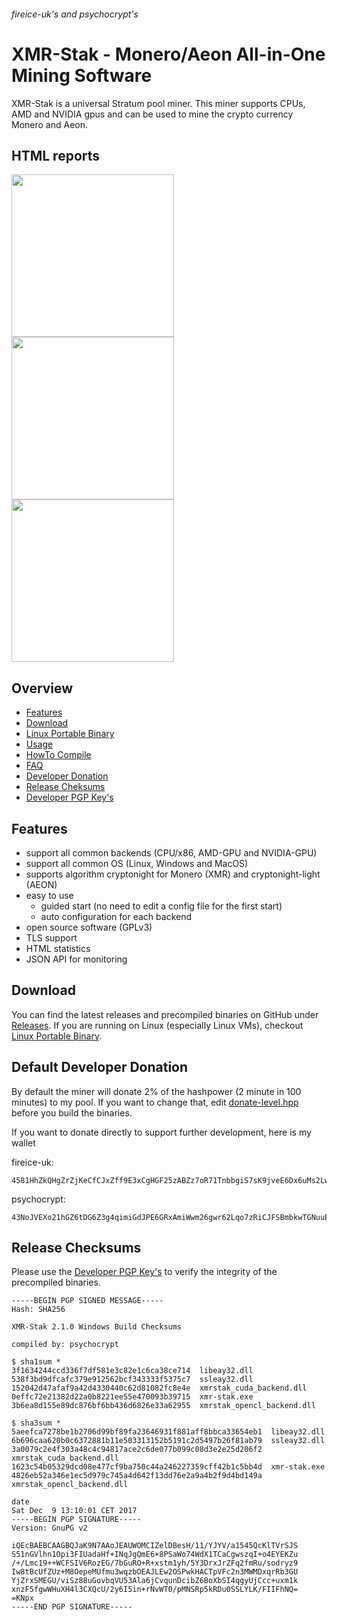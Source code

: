 ###### fireice-uk's and psychocrypt's
# XMR-Stak - Monero/Aeon All-in-One Mining Software

XMR-Stak is a universal Stratum pool miner. This miner supports CPUs, AMD and NVIDIA gpus and can be used to mine the crypto currency Monero and Aeon.

## HTML reports
<img src="https://gist.githubusercontent.com/fireice-uk/2da301131ac01695ff79539a27b81d68/raw/4c09cdeee86f94df2e9dd86b927e64aded6184f5/xmr-stak-cpu-hashrate.png" width="260"> <img src="https://gist.githubusercontent.com/fireice-uk/2da301131ac01695ff79539a27b81d68/raw/4c09cdeee86f94df2e9dd86b927e64aded6184f5/xmr-stak-cpu-results.png" width="260"> <img src="https://gist.githubusercontent.com/fireice-uk/2da301131ac01695ff79539a27b81d68/raw/4c09cdeee86f94df2e9dd86b927e64aded6184f5/xmr-stak-cpu-connection.png" width="260">

## Overview
* [Features](#features)
* [Download](#download)
* [Linux Portable Binary](doc/Linux_deployment.md)
* [Usage](doc/usage.md)
* [HowTo Compile](doc/compile.md)
* [FAQ](doc/FAQ.md)
* [Developer Donation](#default-developer-donation)
* [Release Cheksums](#release-checksums)
* [Developer PGP Key's](doc/pgp_keys.md)

## Features

- support all common backends (CPU/x86, AMD-GPU and NVIDIA-GPU)
- support all common OS (Linux, Windows and MacOS)
- supports algorithm cryptonight for Monero (XMR) and cryptonight-light (AEON)
- easy to use
  - guided start (no need to edit a config file for the first start)
  - auto configuration for each backend
- open source software (GPLv3)
- TLS support
- HTML statistics
- JSON API for monitoring

## Download

You can find the latest releases and precompiled binaries on GitHub under [Releases](https://github.com/utarn/xmr-stak/releases).
If you are running on Linux (especially Linux VMs), checkout [Linux Portable Binary](doc/Linux_deployment.md).

## Default Developer Donation

By default the miner will donate 2% of the hashpower (2 minute in 100 minutes) to my pool. If you want to change that, edit [donate-level.hpp](xmrstak/donate-level.hpp) before you build the binaries.

If you want to donate directly to support further development, here is my wallet

fireice-uk:
```
4581HhZkQHgZrZjKeCfCJxZff9E3xCgHGF25zABZz7oR71TnbbgiS7sK9jveE6Dx6uMs2LwszDuvQJgRZQotdpHt1fTdDhk
```

psychocrypt:
```
43NoJVEXo21hGZ6tDG6Z3g4qimiGdJPE6GRxAmiWwm26gwr62Lqo7zRiCJFSBmbkwTGNuuES9ES5TgaVHceuYc4Y75txCTU
```

## Release Checksums

Please use the [Developer PGP Key's](doc/pgp_keys.md) to verify the integrity of the precompiled binaries.

```
-----BEGIN PGP SIGNED MESSAGE-----
Hash: SHA256

XMR-Stak 2.1.0 Windows Build Checksums

compiled by: psychocrypt

$ sha1sum *
3f1634244ccd336f7df581e3c82e1c6ca38ce714  libeay32.dll
538f3bd9dfcafc379e912562bcf343333f5375c7  ssleay32.dll
152042d47afaf9a42d4330440c62d81082fc8e4e  xmrstak_cuda_backend.dll
0effc72e21382d22a0b8221ee55e470093b39715  xmr-stak.exe
3b6ea8d155e89dc876bf6bb436d6826e33a62955  xmrstak_opencl_backend.dll

$ sha3sum *
5aeefca7278be1b2706d99bf89fa23646931f881aff8bbca33654eb1  libeay32.dll
6b696caa620b0c6372881b11e503313152b5191c2d5497b26f81ab79  ssleay32.dll
3a0079c2e4f303a48c4c94817ace2c6de077b099c08d3e2e25d206f2  xmrstak_cuda_backend.dll
1623c54b05329dcd08e477cf9ba750c44a246227359cff42b1c5bb4d  xmr-stak.exe
4826eb52a346e1ec5d979c745a4d642f13dd76e2a9a4b2f9d4bd149a  xmrstak_opencl_backend.dll

date
Sat Dec  9 13:10:01 CET 2017
-----BEGIN PGP SIGNATURE-----
Version: GnuPG v2

iQEcBAEBCAAGBQJaK9N7AAoJEAUWOMCIZelDBesH/11/YJYV/a1545QcKlTVrSJS
S51nGVlhn1Opi3FIUadaHf+INqJgQmE6+8PSaWo74WdX1TCaCgwszqI+o4EYEKZu
/+/Lmc19++WCFSIV6RozEG/7bGuRO+R+xstm1yh/5Y3DrxJrZFq2fmRu/sodryz9
Iw8tBcUfZUz+M8OepeMUfmu3wqzbOEAJLEw2OSPwkHACTpVFc2n3MWMDxqrRb3GU
YjZrxSMEGU/viSz88uGovbqVU53Ala6jCvqunDcibZ6BoXbSI4qgyUjCcc+uxm1k
xnzF5fgwWHuXH4l3CXQcU/2y6I5in+rNvWT0/pMNSRp5kRDu0SSLYLK/FIIFhNQ=
=KNpx
-----END PGP SIGNATURE-----
```
